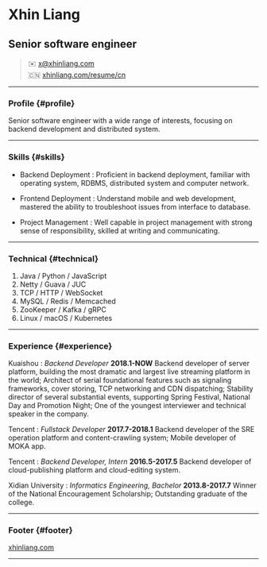 # Xhin Liang
## Senior software engineer

> ✉️ <x@xhinliang.com>  
> 🇨🇳 [xhinliang.com/resume/cn](/resume/cn)

------

### Profile {#profile}

Senior software engineer with a wide range of interests, focusing on backend development and distributed system.

------

### Skills {#skills}

* Backend Deployment
  : Proficient in backend deployment, familiar with operating system, RDBMS, distributed system and computer network.

* Frontend Deployment
  : Understand mobile and web development, mastered the ability to troubleshoot issues from interface to database.

* Project Management
  : Well capable in project management with strong sense of responsibility, skilled at writing and communicating.

-------

### Technical {#technical}

1. Java / Python / JavaScript
2. Netty / Guava / JUC
3. TCP / HTTP / WebSocket
4. MySQL / Redis / Memcached
5. ZooKeeper / Kafka / gRPC
6. Linux / macOS / Kubernetes

------

### Experience {#experience}

Kuaishou
: *Backend Developer*
  __2018.1-NOW__
  Backend developer of server platform, building the most dramatic and largest live streaming platform in the world; Architect of serial foundational features such as signaling frameworks, cover storing, TCP networking and CDN dispatching; Stability director of several substantial events, supporting Spring Festival, National Day and Promotion Night; One of the youngest interviewer and technical speaker in the company.

Tencent
: *Fullstack Developer*
  __2017.7-2018.1__
  Backend developer of the SRE operation platform and content-crawling system; Mobile developer of MOKA app.

Tencent
: *Backend Developer, Intern*
  __2016.5-2017.5__
  Backend developer of cloud-publishing platform and cloud-editing system.

Xidian University
: *Informatics Engineering, Bachelor*
  __2013.8-2017.7__
  Winner of the National Encouragement Scholarship; Outstanding graduate of the college.

------

### Footer {#footer}

[xhinliang.com](https://xhinliang.com)

------
